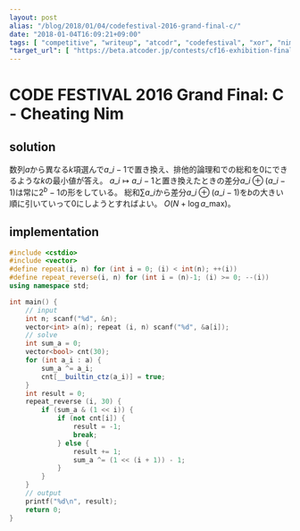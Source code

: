 ```yaml
---
layout: post
alias: "/blog/2018/01/04/codefestival-2016-grand-final-c/"
date: "2018-01-04T16:09:21+09:00"
tags: [ "competitive", "writeup", "atcodr", "codefestival", "xor", "nim" ]
"target_url": [ "https://beta.atcoder.jp/contests/cf16-exhibition-final/tasks/cf16_exhibition_final_c" ]
---
```


# CODE FESTIVAL 2016 Grand Final: C - Cheating Nim

## solution

数列$a$から異なる$k$項選んで$a\_i - 1$で置き換え、排他的論理和での総和を$0$にできるような$k$の最小値が答え。
$a\_i \mapsto a\_i - 1$と置き換えたときの差分$a\_i \oplus (a\_i - 1)$は常に$2^b - 1$の形をしている。
総和$\sum a\_i$から差分$a\_i \oplus (a\_i - 1)$を$b$の大きい順に引いていって$0$にしようとすればよい。
$O(N + \log a\_{\mathrm{max}})$。

## implementation

``` c++
#include <cstdio>
#include <vector>
#define repeat(i, n) for (int i = 0; (i) < int(n); ++(i))
#define repeat_reverse(i, n) for (int i = (n)-1; (i) >= 0; --(i))
using namespace std;

int main() {
    // input
    int n; scanf("%d", &n);
    vector<int> a(n); repeat (i, n) scanf("%d", &a[i]);
    // solve
    int sum_a = 0;
    vector<bool> cnt(30);
    for (int a_i : a) {
        sum_a ^= a_i;
        cnt[__builtin_ctz(a_i)] = true;
    }
    int result = 0;
    repeat_reverse (i, 30) {
        if (sum_a & (1 << i)) {
            if (not cnt[i]) {
                result = -1;
                break;
            } else {
                result += 1;
                sum_a ^= (1 << (i + 1)) - 1;
            }
        }
    }
    // output
    printf("%d\n", result);
    return 0;
}
```
